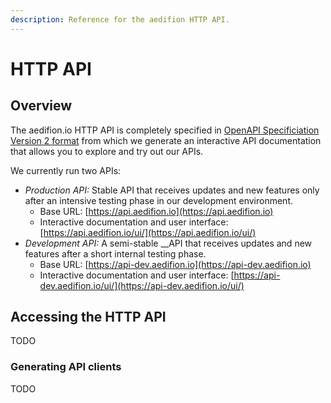 ```yaml
---
description: Reference for the aedifion HTTP API.
---
```


# HTTP API

## Overview

The aedifion.io HTTP API is completely specified in [OpenAPI Specificiation Version 2 format](https://swagger.io/docs/specification/2-0/what-is-swagger/) from which we generate an interactive API documentation that allows you to explore and try out our APIs.

We currently run two APIs:

* _Production API:_ Stable API that receives updates and new features only after an intensive testing phase in our development environment.
  * Base URL: [https://api.aedifion.io](https://api.aedifion.io)
  * Interactive documentation and user interface: [https://api.aedifion.io/ui/](https://api.aedifion.io/ui/)
* _Development API:_ A semi-stable __API that receives updates and new features after a short internal testing phase.
  * Base URL: [https://api-dev.aedifion.io](https://api-dev.aedifion.io)
  * Interactive documentation and user interface: [https://api-dev.aedifion.io/ui/](https://api-dev.aedifion.io/ui/)

## Accessing the HTTP API

TODO

### Generating API clients

TODO

